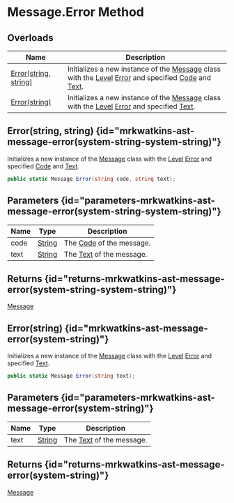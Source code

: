 # Message.Error Method
## Overloads

| Name | Description |
| ---- | ----------- |
| [Error(string, string)](MrKWatkins.Ast.Message.Error.md) | Initializes a new instance of the [Message](MrKWatkins.Ast.Message.md) class with the [Level](MrKWatkins.Ast.Message.Level.md) [Error](MrKWatkins.Ast.MessageLevel.Error.md) and specified [Code](MrKWatkins.Ast.Message.Code.md) and [Text](MrKWatkins.Ast.Message.Text.md). |
| [Error(string)](MrKWatkins.Ast.Message.Error.md) | Initializes a new instance of the [Message](MrKWatkins.Ast.Message.md) class with the [Level](MrKWatkins.Ast.Message.Level.md) [Error](MrKWatkins.Ast.MessageLevel.Error.md) and specified [Text](MrKWatkins.Ast.Message.Text.md). |

## Error(string, string) {id="mrkwatkins-ast-message-error(system-string-system-string)"}

Initializes a new instance of the [Message](MrKWatkins.Ast.Message.md) class with the [Level](MrKWatkins.Ast.Message.Level.md) [Error](MrKWatkins.Ast.MessageLevel.Error.md) and specified [Code](MrKWatkins.Ast.Message.Code.md) and [Text](MrKWatkins.Ast.Message.Text.md).

```c#
public static Message Error(string code, string text);
```

## Parameters {id="parameters-mrkwatkins-ast-message-error(system-string-system-string)"}

| Name | Type | Description |
| ---- | ---- | ----------- |
| code | [String](https://learn.microsoft.com/en-gb/dotnet/api/System.String) | The [Code](MrKWatkins.Ast.Message.Code.md) of the message. |
| text | [String](https://learn.microsoft.com/en-gb/dotnet/api/System.String) | The [Text](MrKWatkins.Ast.Message.Text.md) of the message. |

## Returns {id="returns-mrkwatkins-ast-message-error(system-string-system-string)"}

[Message](MrKWatkins.Ast.Message.md)
## Error(string) {id="mrkwatkins-ast-message-error(system-string)"}

Initializes a new instance of the [Message](MrKWatkins.Ast.Message.md) class with the [Level](MrKWatkins.Ast.Message.Level.md) [Error](MrKWatkins.Ast.MessageLevel.Error.md) and specified [Text](MrKWatkins.Ast.Message.Text.md).

```c#
public static Message Error(string text);
```

## Parameters {id="parameters-mrkwatkins-ast-message-error(system-string)"}

| Name | Type | Description |
| ---- | ---- | ----------- |
| text | [String](https://learn.microsoft.com/en-gb/dotnet/api/System.String) | The [Text](MrKWatkins.Ast.Message.Text.md) of the message. |

## Returns {id="returns-mrkwatkins-ast-message-error(system-string)"}

[Message](MrKWatkins.Ast.Message.md)
